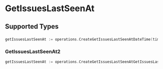 # GetIssuesLastSeenAt


## Supported Types

### 

```go
getIssuesLastSeenAt := operations.CreateGetIssuesLastSeenAtDateTime(time.Time{/* values here */})
```

### GetIssuesLastSeenAt2

```go
getIssuesLastSeenAt := operations.CreateGetIssuesLastSeenAtGetIssuesLastSeenAt2(operations.GetIssuesLastSeenAt2{/* values here */})
```

